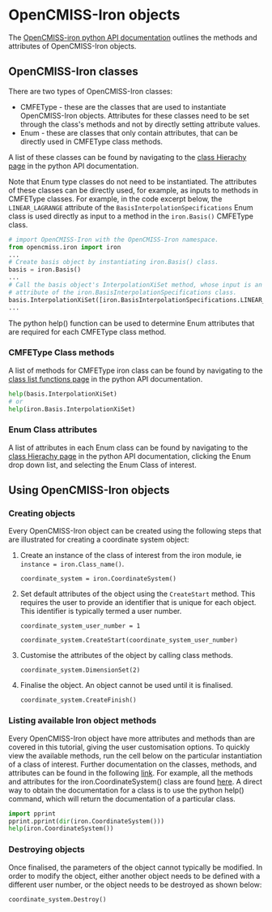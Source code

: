 # OpenCMISS-Iron objects

The [OpenCMISS-iron python API documentation](http://staging.opencmiss.org/documentation/apidoc/iron/latest/python/index.html) outlines the methods and attributes of OpenCMISS-Iron objects.

## OpenCMISS-Iron classes 
There are two types of OpenCMISS-Iron classes:
 - CMFEType - these are the classes that are used to instantiate OpenCMISS-Iron objects. Attributes for these classes need to be set through the class's methods and not by directly setting attribute values.
 - Enum -  these are classes that only contain attributes, that can be directly used in CMFEType class methods. 

A list of these classes can be found by navigating to the [class Hierachy page](http://opencmiss.org/documentation/apidoc/iron/latest/python/hierarchy.html) in the python API documentation. 

Note that Enum type classes do not need to be instantiated. The attributes of these classes can be directly used, for example, as inputs to methods in CMFEType classes. For example, in the code excerpt below, the `LINEAR_LAGRANGE` attribute of the `BasisInterpolationSpecifications` Enum class is used directly as input to a method in the `iron.Basis()` CMFEType class.

```python
# import OpenCMISS-Iron with the OpenCMISS-Iron namespace.
from opencmiss.iron import iron 
...
# Create basis object by instantiating iron.Basis() class.
basis = iron.Basis() 
...
# Call the basis object's InterpolationXiSet method, whose input is an 
# attribute of the iron.BasisInterpolationSpecifications class.
basis.InterpolationXiSet([iron.BasisInterpolationSpecifications.LINEAR_LAGRANGE])
...

```

The python help() function can be used to determine Enum attributes that are required for each CMFEType class method.

### CMFEType Class methods

A list of methods for CMFEType iron class can be found by navigating to the [class list functions page](http://opencmiss.org/documentation/apidoc/iron/latest/python/namespaceiron.html#func-members) in the python API documentation. 
```python
help(basis.InterpolationXiSet)
# or
help(iron.Basis.InterpolationXiSet)

```
### Enum Class attributes

A list of attributes in each Enum class can be found by navigating to the [class Hierachy page](http://opencmiss.org/documentation/apidoc/iron/latest/python/hierarchy.html) in the python API documentation, clicking the Enum drop down list, and selecting the Enum Class of interest.

## Using OpenCMISS-Iron objects

### Creating objects

Every OpenCMISS-Iron object can be created using the following steps that are illustrated for creating a coordinate system object:


1. Create an instance of the class of interest from the iron module, ie `instance = iron.Class_name()`.

    `coordinate_system = iron.CoordinateSystem()`


2. Set default attributes of the object using the `CreateStart` method. This requires the user to provide an identifier that is unique for each object. This identifier is typically termed a user number.

    `coordinate_system_user_number = 1`

    `coordinate_system.CreateStart(coordinate_system_user_number)`


3. Customise the attributes of the object by calling class methods.

    `coordinate_system.DimensionSet(2)`


4. Finalise the object. An object cannot be used until it is finalised.

    `coordinate_system.CreateFinish()`


### Listing available Iron object methods

Every OpenCMISS-Iron object have more attributes and methods than are covered in this tutorial, giving the user customisation options. To quickly view the available methods, run the cell below on the particular instantiation of a class of interest. Further documentation on the classes, methods, and attributes can be found in the following [link](http://opencmiss.org/documentation/apidoc/iron/latest/python/annotated.html). For example, all the methods and attributes for the iron.CoordinateSystem() class are found [here](http://opencmiss.org/documentation/apidoc/iron/latest/python/classiron_1_1_coordinate_system.html). A direct way to obtain the documentation for a class is to use the python help() command, which will return the documentation of a particular class.

```python
import pprint
pprint.pprint(dir(iron.CoordinateSystem()))
help(iron.CoordinateSystem())
```

### Destroying objects

Once finalised, the parameters of the object cannot typically be modified. In order to modify the object, either another object needs to be defined with a different user number, or the object needs to be destroyed as shown below:

`coordinate_system.Destroy()`

